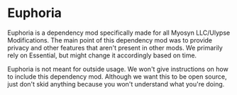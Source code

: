 # Euphoria
Euphoria is a dependency mod specifically made for all Myosyn LLC/Ulypse Modifications. The main point of this dependency mod was to provide privacy and other features 
that aren't present in other mods. We primarily rely on Essential, but might change it accordingly based on time.

Euphoria is not meant for outside usage. We won't give instructions on how to include this dependency mod. Although we want this to be open source, just don't skid anything because you won't understand what you're doing. 
